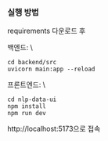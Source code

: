 ### 실행 방법
requirements 다운로드 후

백엔드: \
```
cd backend/src
uvicorn main:app --reload
```

프론트엔드: \
```
cd nlp-data-ui
npm install
npm run dev
```

http://localhost:5173으로 접속